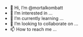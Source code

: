 - 👋 Hi, I’m @mortalkombatt
- 👀 I’m interested in ...
- 🌱 I’m currently learning ...
- 💞️ I’m looking to collaborate on ...
- 📫 How to reach me ...

<!---
mortalkombatt/mortalkombatt is a ✨ special ✨ repository because its `README.md` (this file) appears on your GitHub profile.
You can click the Preview link to take a look at your changes.
--->
